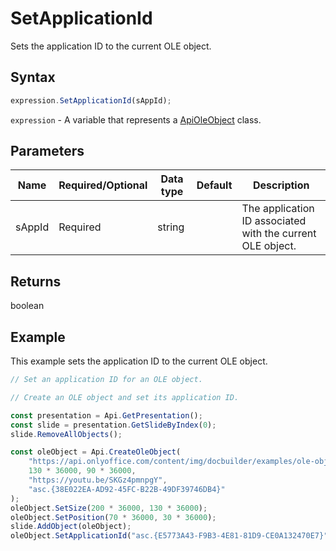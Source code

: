 # SetApplicationId

Sets the application ID to the current OLE object.

## Syntax

```javascript
expression.SetApplicationId(sAppId);
```

`expression` - A variable that represents a [ApiOleObject](../ApiOleObject.md) class.

## Parameters

| **Name** | **Required/Optional** | **Data type** | **Default** | **Description** |
| ------------- | ------------- | ------------- | ------------- | ------------- |
| sAppId | Required | string |  | The application ID associated with the current OLE object. |

## Returns

boolean

## Example

This example sets the application ID to the current OLE object.

```javascript editor-pptx
// Set an application ID for an OLE object.

// Create an OLE object and set its application ID.

const presentation = Api.GetPresentation();
const slide = presentation.GetSlideByIndex(0);
slide.RemoveAllObjects();

const oleObject = Api.CreateOleObject(
	"https://api.onlyoffice.com/content/img/docbuilder/examples/ole-object-image.png",
	130 * 36000, 90 * 36000,
	"https://youtu.be/SKGz4pmnpgY",
	"asc.{38E022EA-AD92-45FC-B22B-49DF39746DB4}"
);
oleObject.SetSize(200 * 36000, 130 * 36000);
oleObject.SetPosition(70 * 36000, 30 * 36000);
slide.AddObject(oleObject);
oleObject.SetApplicationId("asc.{E5773A43-F9B3-4E81-81D9-CE0A132470E7}");

```
